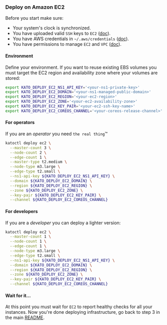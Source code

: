 ### Deploy on Amazon EC2

Before you start make sure:
- Your system's clock is synchronized.
- You have uploaded valid `SSH` keys to `EC2` ([doc](http://docs.aws.amazon.com/AWSEC2/latest/UserGuide/ec2-key-pairs.html)).
- You have AWS credentials in `~/.aws/credentials` ([doc](https://github.com/aws/aws-sdk-go/wiki/configuring-sdk#shared-credentials-file)).
- You have permissions to manage `EC2` and `VPC` ([doc](http://docs.aws.amazon.com/IAM/latest/UserGuide/access_permissions.html)).

#### Environment
Define your environment. If you want to reuse existing EBS volumes you must target the EC2 region and availability zone where your volumes are stored:
```bash
export KATO_DEPLOY_EC2_NS1_API_KEY='<your-ns1-private-key>'
export KATO_DEPLOY_EC2_DOMAIN='<your-ns1-managed-public-domain>'
export KATO_DEPLOY_EC2_REGION='<your-ec2-region>'
export KATO_DEPLOY_EC2_ZONE='<your-ec2-availability-zone>'
export KATO_DEPLOY_EC2_KEY_PAIR='<your-ec2-ssh-key-name>'
export KATO_DEPLOY_EC2_COREOS_CHANNEL='<your-coreos-release-channel>'
```

#### For operators
If you are an *operator* you need `the real thing`&trade;
```bash
katoctl deploy ec2 \
  --master-count 3 \
  --node-count 2 \
  --edge-count 1 \
  --master-type t2.medium \
  --node-type m3.large \
  --edge-type t2.small \
  --ns1-api-key ${KATO_DEPLOY_EC2_NS1_API_KEY} \
  --domain ${KATO_DEPLOY_EC2_DOMAIN} \
  --region ${KATO_DEPLOY_EC2_REGION} \
  --zone ${KATO_DEPLOY_EC2_ZONE} \
  --key-pair ${KATO_DEPLOY_EC2_KEY_PAIR} \
  --channel ${KATO_DEPLOY_EC2_COREOS_CHANNEL}
```

#### For developers
If you are a *developer* you can deploy a lighter version:
```bash
katoctl deploy ec2 \
  --master-count 1 \
  --node-count 1 \
  --edge-count 1 \
  --node-type m3.large \
  --edge-type t2.small \
  --ns1-api-key ${KATO_DEPLOY_EC2_NS1_API_KEY} \
  --domain ${KATO_DEPLOY_EC2_DOMAIN} \
  --region ${KATO_DEPLOY_EC2_REGION} \
  --zone ${KATO_DEPLOY_EC2_ZONE} \
  --key-pair ${KATO_DEPLOY_EC2_KEY_PAIR} \
  --channel ${KATO_DEPLOY_EC2_COREOS_CHANNEL}
```

#### Wait for it...
At this point you must wait for `EC2` to report healthy checks for all your instances. Now you're done deploying infrastructure, go back to step 3 in the main [README](https://github.com/h0tbird/kato/blob/master/README.md#3-pre-flight-checklist).
